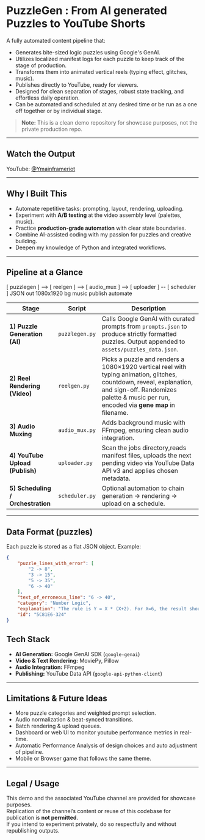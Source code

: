 # PuzzleGen : From AI generated Puzzles to YouTube Shorts

A fully automated content pipeline that:
- Generates bite-sized logic puzzles using Google's GenAI.
- Utilizes localized manifest logs for each puzzle to keep track of the stage of production.
- Transforms them into animated vertical reels (typing effect, glitches, music).
- Publishes directly to YouTube, ready for viewers.
- Designed for clean separation of stages, robust state tracking, and effortless daily operation.
- Can be automated and scheduled at any desired time or be run as a one off together or by individual stage.

> **Note:** This is a clean demo repository for showcase purposes, not the private production repo.

---

## Watch the Output
YouTube: [@Ymainframeriot](https://www.youtube.com/@Ymainframeriot)

---

## Why I Built This
- Automate repetitive tasks: prompting, layout, rendering, uploading.
- Experiment with **A/B testing** at the video assembly level (palettes, music).
- Practice **production-grade automation** with clear state boundaries.
- Combine AI-assisted coding with my passion for puzzles and creative building.
- Deepen my knowledge of Python and integrated workflows.

---

## Pipeline at a Glance

[ puzzlegen ] --> [ reelgen ] --> [ audio_mux ] --> [ uploader ] -- [ scheduler ]
   JSON out         1080x1920        bg music          publish         automate


| Stage | Script | Description |
|-------|--------|-------------|
| **1) Puzzle Generation (AI)** | `puzzlegen.py` | Calls Google GenAI with curated prompts from `prompts.json` to produce strictly formatted puzzles. Output appended to `assets/puzzles_data.json`. |
| **2) Reel Rendering (Video)** | `reelgen.py` | Picks a puzzle and renders a 1080×1920 vertical reel with typing animation, glitches, countdown, reveal, explanation, and sign-off. Randomizes palette & music per run, encoded via **gene map** in filename. |
| **3) Audio Muxing** | `audio_mux.py` | Adds background music with FFmpeg, ensuring clean audio integration. |
| **4) YouTube Upload (Publish)** | `uploader.py` | Scan the jobs directory,reads manifest files, uploads the next pending video via YouTube Data API v3 and applies chosen metadata. |
| **5) Scheduling / Orchestration** | `scheduler.py` | Optional automation to chain generation → rendering → upload on a schedule. |

---


## Data Format (puzzles)

Each puzzle is stored as a flat JSON object. Example:

```json
{
    "puzzle_lines_with_error": [
        "2 -> 8",
        "3 -> 15",
        "5 -> 35",
        "6 -> 40"
    ],
    "text_of_erroneous_line": "6 -> 40",
    "category": "Number Logic",
    "explanation": "The rule is Y = X * (X+2). For X=6, the result should be 6 * 8 = 48.",
    "id": "5C81E6-324"
}
```

## Tech Stack
- **AI Generation:** Google GenAI SDK (`google-genai`)
- **Video & Text Rendering:** MoviePy, Pillow
- **Audio Integration:** FFmpeg
- **Publishing:** YouTube Data API (`google-api-python-client`)

---

## Limitations & Future Ideas
- More puzzle categories and weighted prompt selection.
- Audio normalization & beat-synced transitions.
- Batch rendering & upload queues.
- Dashboard or web UI to monitor youtube performance metrics in real-time.
- Automatic Performance Analysis of design choices and auto adjustment of pipeline.
- Mobile or Browser game that follows the same theme.
---

## Legal / Usage
This demo and the associated YouTube channel are provided for showcase purposes.  
Replication of the channel’s content or reuse of this codebase for publication is **not permitted**.  
If you intend to experiment privately, do so respectfully and without republishing outputs.
